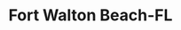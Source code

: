 ---
title: Fort Walton Beach-FL
slug: fort-walton-beach-fl
f_state:
- cms/state/florida.md
f_locations:
- cms/payday-loan/aaa-pawn-746.md
- cms/payday-loan/advance-america-2969.md
- cms/payday-loan/cash-4-checks-6359.md
- cms/payday-loan/check-into-cash-inc-13139.md
- cms/payday-loan/check-o-mat-corporation-14160.md
updated-on: '2024-05-30T13:41:28.615Z'
created-on: '2024-05-30T13:41:28.615Z'
published-on: '2024-05-30T13:54:32.469Z'
f_city: Fort Walton Beach
layout: '[city].html'
tags: city
---